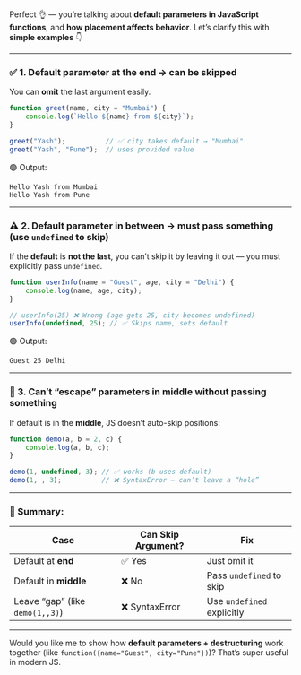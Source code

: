Perfect 👌 — you’re talking about **default parameters in JavaScript functions**, and **how placement affects behavior**.
Let’s clarify this with **simple examples** 👇

---

### ✅ 1. Default parameter at the end → can be skipped

You can **omit** the last argument easily.

```js
function greet(name, city = "Mumbai") {
    console.log(`Hello ${name} from ${city}`);
}

greet("Yash");          // ✅ city takes default → "Mumbai"
greet("Yash", "Pune");  // uses provided value
```

🟢 Output:

```
Hello Yash from Mumbai
Hello Yash from Pune
```

---

### ⚠️ 2. Default parameter in between → must pass something (use `undefined` to skip)

If the **default** is **not the last**, you can’t skip it by leaving it out — you must explicitly pass `undefined`.

```js
function userInfo(name = "Guest", age, city = "Delhi") {
    console.log(name, age, city);
}

// userInfo(25) ❌ Wrong (age gets 25, city becomes undefined)
userInfo(undefined, 25); // ✅ Skips name, sets default
```

🟢 Output:

```
Guest 25 Delhi
```

---

### 🧠 3. Can’t “escape” parameters in middle without passing something

If default is in the **middle**, JS doesn’t auto-skip positions:

```js
function demo(a, b = 2, c) {
    console.log(a, b, c);
}

demo(1, undefined, 3); // ✅ works (b uses default)
demo(1, , 3);          // ❌ SyntaxError — can’t leave a “hole”
```

---

### 🧩 Summary:

| Case                            | Can Skip Argument? | Fix                        |
| ------------------------------- | ------------------ | -------------------------- |
| Default at **end**              | ✅ Yes              | Just omit it               |
| Default in **middle**           | ❌ No               | Pass `undefined` to skip   |
| Leave “gap” (like `demo(1,,3)`) | ❌ SyntaxError      | Use `undefined` explicitly |

---

Would you like me to show how **default parameters + destructuring** work together (like `function({name="Guest", city="Pune"})`)? That’s super useful in modern JS.
